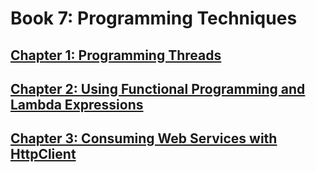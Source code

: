# Book 7: Programming Techniques

## [Chapter 1: Programming Threads](./ch1/README.md)
## [Chapter 2: Using Functional Programming and Lambda Expressions](./ch2/README.md)
## [Chapter 3: Consuming Web Services with HttpClient](./ch3/README.md)